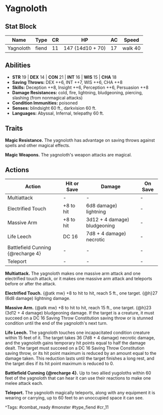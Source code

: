 # Yagnoloth

## Stat Block

| Name | Type | CR | HP | AC | Speed |
|------|------|----|----|----|-------|
| Yagnoloth | fiend | 11 | 147 (14d10 + 70) | 17 | walk 40 |

## Abilities

- **STR** 19 | **DEX** 14 | **CON** 21 | **INT** 16 | **WIS** 15 | **CHA** 18
- **Saving Throws:** DEX ++6, INT ++7, WIS ++6, CHA ++8  
- **Skills:** Deception ++8, Insight ++6, Perception ++6, Persuasion ++8  
- **Damage Resistances:** cold, fire, lightning, bludgeoning, piercing, slashing (from nonmagical attacks)  
- **Condition Immunities:** poisoned  
- **Senses:** blindsight 60 ft., darkvision 60 ft.  
- **Languages:** Abyssal, Infernal, telepathy 60 ft.

## Traits

**Magic Resistance.** The yagnoloth has advantage on saving throws against spells and other magical effects.

**Magic Weapons.** The yagnoloth's weapon attacks are magical.


## Actions

| Action | Hit or Save | Damage | On Save |
|--------|--------------|--------|----------|
| Multiattack | - | - | - |
| Electrified Touch | +8 to hit | 6d8 damage) lightning | - |
| Massive Arm | +8 to hit | 3d12 + 4 damage) bludgeoning | - |
| Life Leech | DC 16 | 7d8 + 4 damage) necrotic | - |
| Battlefield Cunning {@recharge 4} | - | - | - |
| Teleport | - | - | - |

**Multiattack.** The yagnoloth makes one massive arm attack and one electrified touch attack, or it makes one massive arm attack and teleports before or after the attack.

**Electrified Touch.** {@atk mw} +8 to hit to hit, reach 5 ft., one target. {@h}27 (6d8 damage) lightning damage.

**Massive Arm.** {@atk mw} +8 to hit to hit, reach 15 ft., one target. {@h}23 (3d12 + 4 damage) bludgeoning damage. If the target is a creature, it must succeed on a DC 16 Saving Throw Constitution saving throw or is stunned condition until the end of the yagnoloth's next turn.

**Life Leech.** The yagnoloth touches one incapacitated condition creature within 15 feet of it. The target takes 36 (7d8 + 4 damage) necrotic damage, and the yagnoloth gains temporary hit points equal to half the damage dealt. The target must succeed on a DC 16 Saving Throw Constitution saving throw, or its hit point maximum is reduced by an amount equal to the damage taken. This reduction lasts until the target finishes a long rest, and the target dies if its hit point maximum is reduced to 0.

**Battlefield Cunning {@recharge 4}.** Up to two allied yugoloths within 60 feet of the yagnoloth that can hear it can use their reactions to make one melee attack each.

**Teleport.** The yagnoloth magically teleports, along with any equipment it is wearing or carrying, up to 60 feet to an unoccupied space it can see.


^Tags: #combat_ready #monster #type_fiend #cr_11